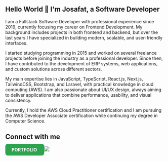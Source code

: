 ## Hello World 👋 I'm Josafat, a Software Developer

I am a Fullstack Software Developer with professional experience since 2019, currently focusing my career on Frontend Development. My background includes projects in both frontend and backend, but over the last years I have specialized in building modern, scalable, and user-friendly interfaces.

I started studying programming in 2015 and worked on several freelance projects before joining the industry as a professional developer. Since then, I have contributed to the development of ERP systems, web applications, and custom solutions across different sectors.

My main expertise lies in JavaScript, TypeScript, React.js, Next.js, TailwindCSS, Bootstrap, and Laravel, with practical knowledge in cloud computing (AWS). I am also passionate about UI/UX design, always aiming to deliver applications that combine performance, usability, and visual consistency.

Currently, I hold the AWS Cloud Practitioner certification and I am pursuing the AWS Developer Associate certification while continuing my degree in Computer Science.

## Connect with me
<div>
<a href="https://www.josafat.kavenah.com" style="background-color:#2ea44f; color:white; padding:10px 20px; text-decoration:none; border-radius:8px; font-weight:bold;">
  PORTFOLIO
</a>
<a href="https://www.linkedin.com/in/josafatngoma/" target="_blank"><img loading="lazy" src="https://img.shields.io/badge/-LinkedIn-%230077B5?style=for-the-badge&logo=linkedin&logoColor=white" target="_blank"></a>   
</div>

<!--
**josafatngoma/josafatngoma** is a ✨ _special_ ✨ repository because its `README.md` (this file) appears on your GitHub profile.

Here are some ideas to get you started:

- 🔭 I’m currently working on ...
- 🌱 I’m currently learning ...
- 👯 I’m looking to collaborate on ...
- 🤔 I’m looking for help with ...
- 💬 Ask me about ...
- 📫 How to reach me: ...
- 😄 Pronouns: ...
- ⚡ Fun fact: ...
-->

